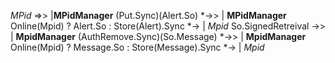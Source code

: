 _MPid_ =>> |__MPidManager__ (Put.Sync)(Alert.So) *->> | __MPidManager__ Online(Mpid) ? Alert.So : Store(Alert).Sync *-> | _Mpid_ So.SignedRetreival ->> | __MpidManager__ (AuthRemove.Sync)(So.Message) *->> | __MpidManager__ Online(Mpid) ? Message.So : Store(Message).Sync *-> | _Mpid_
